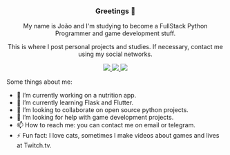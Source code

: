<h3 align='center'> Greetings 👋 </h3>

<p align='center'>My name is João and I'm studying to become a FullStack Python Programmer and game development stuff.</p>

<p align='center'>This is where I post personal projects and studies. If necessary, contact me using my social networks.</p>

<p align='center'>
  <a href="https://www.linkedin.com/in/magoclovis/">
    <img src="https://img.shields.io/badge/linkedin-%230077B5.svg?&style=for-the-badge&logo=linkedin&logoColor=white" />
  </a>
  <a href="mailto:joaovrsilveira16@gmail.com">
    <img src="https://img.shields.io/badge/Email-%23D14836.svg?&style=for-the-badge&logo=gmail&logoColor=white" />
  </a>
  <a href="https://t.me/Clovim">
    <img src="https://img.shields.io/badge/Telegram-%230088cc.svg?&style=for-the-badge&logo=telegram&logoColor=white" />
  </a>
</p>

Some things about me:

- 🔭 I’m currently working on a nutrition app.
- 🌱 I’m currently learning Flask and Flutter.
- 👯 I’m looking to collaborate on open source python projects.
- 🤔 I’m looking for help with game development projects.
- 📫 How to reach me: you can contact me on email or telegram.
- ⚡ Fun fact: I love cats, sometimes I make videos about games and lives at Twitch.tv.
